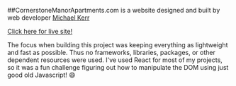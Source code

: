 ##CornerstoneManorApartments.com is a website designed and built by web developer [Michael Kerr](https://michaelkerr.tech)

[Click here for live site!](https://cornerstonemanorapartments.com)

The focus when building this project was keeping everything as lightweight and fast as possible. Thus no frameworks, libraries, packages, or other dependent resources were used. I've used React for most of my projects, so it was a fun challenge figuring out how to manipulate the DOM using just good old Javascript! 😄
